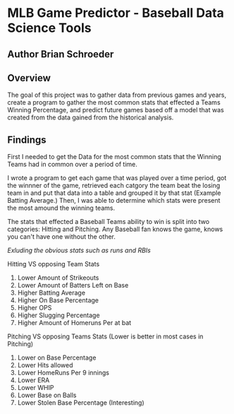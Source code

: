 # MLB Game Predictor - Baseball Data Science Tools

## Author Brian Schroeder

## Overview
The goal of this project was to gather data from previous games and years, create a program to gather the most common stats that effected a Teams Winning Percentage, and
predict future games based off a model that was created from the data gained from the historical analysis.

## Findings

First I needed to get the Data for the most common stats that the Winning Teams had in common over a period of time.

I wrote a program to get each game that was played over a time period, got the winnner of the game, retrieved each catgory the team beat the losing team in and put that data into a table and grouped it by that stat (Example Batting Average.) Then, I was able to determine which stats were present the most amound the winning teams.

The stats that effected a Baseball Teams ability to win is split into two categories: Hitting and Pitching. Any Baseball fan knows the game, knows you can't have one without the other. 

*Exluding the obvious stats such as runs and RBIs*

Hitting VS opposing Team Stats 

1. Lower Amount of Strikeouts
2. Lower Amount of Batters Left on Base
3. Higher Batting Average
4. Higher On Base Percentage
5. Higher OPS
6. Higher Slugging Percentage
7. Higher Amount of Homeruns Per at bat

Pitching VS opposing Teams Stats (Lower is better in most cases in Pitching)

1. Lower on Base Percentage
2. Lower Hits allowed
3. Lower HomeRuns Per 9 innings
4. Lower ERA
5. Lower WHIP
6. Lower Base on Balls
7. Lower Stolen Base Percentage (Interesting)

